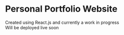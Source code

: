 # Personal Portfolio Website

Created using React.js and currently a work in progress<br>
Will be deployed live soon

